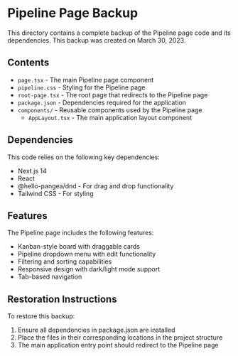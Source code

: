 # Pipeline Page Backup

This directory contains a complete backup of the Pipeline page code and its dependencies. This backup was created on March 30, 2023.

## Contents

- `page.tsx` - The main Pipeline page component
- `pipeline.css` - Styling for the Pipeline page
- `root-page.tsx` - The root page that redirects to the Pipeline page
- `package.json` - Dependencies required for the application
- `components/` - Reusable components used by the Pipeline page
  - `AppLayout.tsx` - The main application layout component

## Dependencies

This code relies on the following key dependencies:
- Next.js 14
- React
- @hello-pangea/dnd - For drag and drop functionality
- Tailwind CSS - For styling

## Features

The Pipeline page includes the following features:
- Kanban-style board with draggable cards
- Pipeline dropdown menu with edit functionality
- Filtering and sorting capabilities
- Responsive design with dark/light mode support
- Tab-based navigation

## Restoration Instructions

To restore this backup:
1. Ensure all dependencies in package.json are installed
2. Place the files in their corresponding locations in the project structure
3. The main application entry point should redirect to the Pipeline page 
